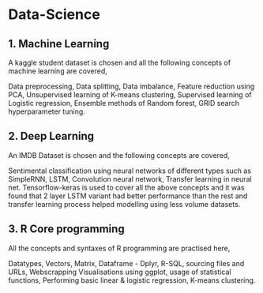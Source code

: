 
# Data-Science


## 1. Machine Learning

A kaggle student dataset is chosen and all the following concepts of machine learning are covered,

Data preprocessing, Data splitting, Data imbalance, Feature reduction using PCA, Unsupervised learning of K-means clustering, Supervised learning of Logistic regression,
Ensemble methods of Random forest, GRID search hyperparameter tuning.

## 2. Deep Learning

An IMDB Dataset is chosen and the following concepts are covered,

Sentimental classification using neural networks of different types such as SimpleRNN, LSTM, Convolution neural network, Transfer learning in neural net.
Tensorflow-keras is used to cover all the above concepts and it was found that 2 layer LSTM variant had better performance than the rest and transfer learning 
process helped modelling using less volume datasets.

## 3. R Core programming

All the concepts and syntaxes of R programming are practised here,

Datatypes, Vectors, Matrix, Dataframe - Dplyr, R-SQL, sourcing files and URLs, Webscrapping
Visualisations using ggplot, usage of statistical functions, Performing basic linear & logistic regression, K-means clustering.
